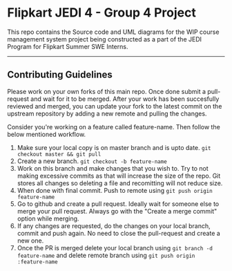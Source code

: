 # Flipkart JEDI 4 - Group 4 Project 

This repo contains the Source code and UML diagrams for the WIP course management system project being constructed as a part of the JEDI Program for Flipkart Summer SWE Interns.

---
## Contributing Guidelines

Please work on your own forks of this main repo. Once done submit a pull-request and wait for it to be merged. After your work has been succesfully reviewed and merged, you can update your fork to the latest commit on the upstream repository by adding a new remote and pulling the changes. 

Consider you're working on a feature called feature-name. Then follow the below mentioned workflow.

 1. Make sure your local copy is on master branch and is upto date. `git checkout master && git pull`
 2. Create a new branch. `git checkout -b feature-name`
 3. Work on this branch and make changes that you wish to. Try to not making excessive commits as that will increase the size of the repo. Git stores all changes so deleting a file and recomitting will not reduce size.
 4. When done with final commit. Push to remote using `git push origin feature-name`
 5. Go to github and create a pull request. Ideally wait for someone else to merge your pull request. Always go with the "Create a merge commit" option while merging.
 6. If any changes are requested, do the changes on your local branch, commit and push again. No need to close the pull-request and create a new one.
 7. Once the PR is merged delete your local branch using `git branch -d feature-name` and delete remote branch using `git push origin :feature-name`
